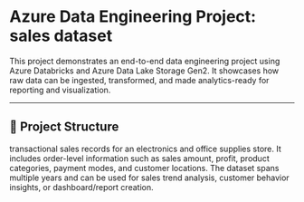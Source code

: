 # Azure Data Engineering Project: sales dataset

This project demonstrates an end-to-end data engineering project using Azure Databricks and Azure Data Lake Storage Gen2. It showcases how raw data can be ingested, transformed, and made analytics-ready for reporting and visualization.

---

## 📂 Project Structure
transactional sales records for an electronics and office supplies store.
 It includes order-level information such as sales amount, profit, product categories, payment modes, and customer locations. The dataset spans multiple years and can be used for sales trend analysis, customer behavior insights, or dashboard/report creation.

